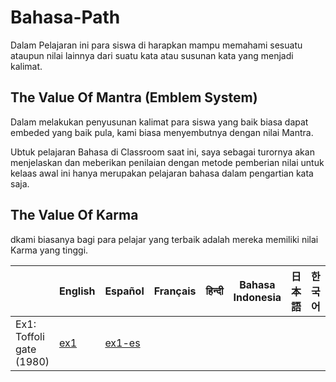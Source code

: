 # Bahasa-Path
Dalam Pelajaran ini para siswa di harapkan mampu memahami sesuatu ataupun nilai lainnya dari suatu kata atau susunan kata yang menjadi kalimat. 
## The Value Of Mantra (Emblem System)
Dalam melakukan penyusunan kalimat para siswa yang baik biasa dapat embeded yang baik pula, kami biasa menyembutnya dengan nilai Mantra. 

Ubtuk pelajaran Bahasa di Classroom saat ini, saya sebagai turornya akan menjelaskan dan meberikan penilaian dengan  metode pemberian nilai untuk kelaas awal ini hanya merupakan pelajaran bahasa dalam  pengartian kata saja.
## The Value Of Karma
dkami biasanya bagi para pelajar yang terbaik adalah mereka memiliki nilai Karma yang tinggi.

|                                             | English                      | Español                            | Français                           | हिन्दी                              | Bahasa Indonesia                   | 日本語                             | 한국어                             | Tiếng Việt                         |
|---------------------------------------------|------------------------------|------------------------------------|------------------------------------|------------------------------------|------------------------------------|------------------------------------|------------------------------------|------------------------------------|
| Ex1: Toffoli gate (1980)                    | [ex1](content/ex1/ex1.ipynb) | [ex1-es](content/ex1/ex1-es.ipynb) |
